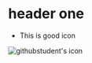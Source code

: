 # header one

- This is good icon 

![githubstudent's icon](https://2.gravatar.com/avatar/987370195a5ad155fa60d3feacdb552e?d=https%3A%2F%2Fidenticons.github.com%2F262d325efb875a3b56d61a0a477bc6c0.png&r=x&s=400)
